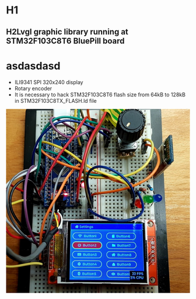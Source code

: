 # H1
## H2Lvgl graphic library running at STM32F103C8T6 BluePill board
# asdasdasd

- ILI9341 SPI 320x240 display 
- Rotary encoder
- It is necessary to hack STM32F103C8T6 flash size from 64kB to 128kB in STM32F103C8TX_FLASH.ld file 

![](https://github.com/JiriKlokocka/STM32F103C8T6_CubeMX_ILI9341_LVGL/blob/main/20201126_023626.jpg?raw=true)


